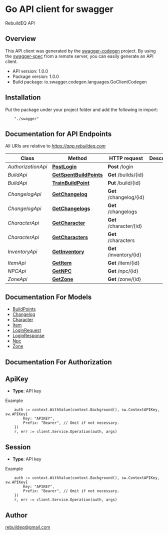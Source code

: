 # Go API client for swagger

RebuildEQ API

## Overview
This API client was generated by the [swagger-codegen](https://github.com/swagger-api/swagger-codegen) project.  By using the [swagger-spec](https://github.com/swagger-api/swagger-spec) from a remote server, you can easily generate an API client.

- API version: 1.0.0
- Package version: 1.0.0
- Build package: io.swagger.codegen.languages.GoClientCodegen

## Installation
Put the package under your project folder and add the following in import:
```
    "./swagger"
```

## Documentation for API Endpoints

All URIs are relative to *https://app.rebuildeq.com*

Class | Method | HTTP request | Description
------------ | ------------- | ------------- | -------------
*AuthorizationApi* | [**PostLogin**](docs/AuthorizationApi.md#postlogin) | **Post** /login | 
*BuildApi* | [**GetSpentBuildPoints**](docs/BuildApi.md#getspentbuildpoints) | **Get** /builds/{id} | 
*BuildApi* | [**TrainBuildPoint**](docs/BuildApi.md#trainbuildpoint) | **Put** /build/{id} | 
*ChangelogApi* | [**GetChangelog**](docs/ChangelogApi.md#getchangelog) | **Get** /changelog/{id} | 
*ChangelogApi* | [**GetChangelogs**](docs/ChangelogApi.md#getchangelogs) | **Get** /changelogs | 
*CharacterApi* | [**GetCharacter**](docs/CharacterApi.md#getcharacter) | **Get** /character/{id} | 
*CharacterApi* | [**GetCharacters**](docs/CharacterApi.md#getcharacters) | **Get** /characters | 
*InventoryApi* | [**GetInventory**](docs/InventoryApi.md#getinventory) | **Get** /inventory/{id} | 
*ItemApi* | [**GetItem**](docs/ItemApi.md#getitem) | **Get** /item/{id} | 
*NPCApi* | [**GetNPC**](docs/NPCApi.md#getnpc) | **Get** /npc/{id} | 
*ZoneApi* | [**GetZone**](docs/ZoneApi.md#getzone) | **Get** /zone/{id} | 


## Documentation For Models

 - [BuildPoints](docs/BuildPoints.md)
 - [Changelog](docs/Changelog.md)
 - [Character](docs/Character.md)
 - [Item](docs/Item.md)
 - [LoginRequest](docs/LoginRequest.md)
 - [LoginResponse](docs/LoginResponse.md)
 - [Npc](docs/Npc.md)
 - [Zone](docs/Zone.md)


## Documentation For Authorization

## ApiKey
- **Type**: API key 

Example
```
	auth := context.WithValue(context.Background(), sw.ContextAPIKey, sw.APIKey{
		Key: "APIKEY",
		Prefix: "Bearer", // Omit if not necessary.
	})
    r, err := client.Service.Operation(auth, args)
```
## Session
- **Type**: API key 

Example
```
	auth := context.WithValue(context.Background(), sw.ContextAPIKey, sw.APIKey{
		Key: "APIKEY",
		Prefix: "Bearer", // Omit if not necessary.
	})
    r, err := client.Service.Operation(auth, args)
```

## Author

rebuildeq@gmail.com

